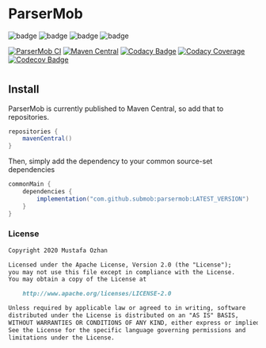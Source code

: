 # ParserMob

![badge][badge-android]
![badge][badge-ios]
![badge][badge-js]
![badge][badge-jvm]

[![ParserMob CI](https://github.com/SubMob/ParserMob/actions/workflows/main.yml/badge.svg)](https://github.com/SubMob/ParserMob/actions/workflows/main.yml)
[![Maven Central](https://maven-badges.herokuapp.com/maven-central/com.github.submob/parsermob/badge.svg)](https://maven-badges.herokuapp.com/maven-central/com.github.submob/parsermob)
[![Codacy Badge](https://api.codacy.com/project/badge/Grade/35c32a0221ab44e18400834c35b8f402)](https://www.codacy.com/gh/SubMob/ParserMob?utm_source=github.com&amp;utm_medium=referral&amp;utm_content=SubMob/ParserMob&amp;utm_campaign=Badge_Grade)
[![Codacy Coverage](https://app.codacy.com/project/badge/Coverage/9a20b6c5bb574e6fa8b3c8fb8c729378)](https://app.codacy.com/gh/SubMob/ParserMob/dashboard?utm_source=gh&utm_medium=referral&utm_content=&utm_campaign=Badge_coverage)
[![Codecov Badge](https://codecov.io/gh/SubMob/ParserMob/graph/badge.svg?token=8BXIYNG758)](https://codecov.io/gh/SubMob/ParserMob)

#
## Install

ParserMob is currently published to Maven Central, so add that to repositories.

```groovy
repositories {
    mavenCentral()
}
```

Then, simply add the dependency to your common source-set dependencies

```groovy
commonMain {
    dependencies {
        implementation("com.github.submob:parsermob:LATEST_VERSION")
    }
}
```

### License

```markdown
Copyright 2020 Mustafa Ozhan

Licensed under the Apache License, Version 2.0 (the "License");
you may not use this file except in compliance with the License.
You may obtain a copy of the License at

    http://www.apache.org/licenses/LICENSE-2.0

Unless required by applicable law or agreed to in writing, software
distributed under the License is distributed on an "AS IS" BASIS,
WITHOUT WARRANTIES OR CONDITIONS OF ANY KIND, either express or implied.
See the License for the specific language governing permissions and
limitations under the License.
```

[badge-android]: https://img.shields.io/badge/platform-android-green

[badge-ios]: https://img.shields.io/badge/platform-ios-orange

[badge-js]: https://img.shields.io/badge/platform-js-yellow

[badge-jvm]: https://img.shields.io/badge/platform-jvm-red